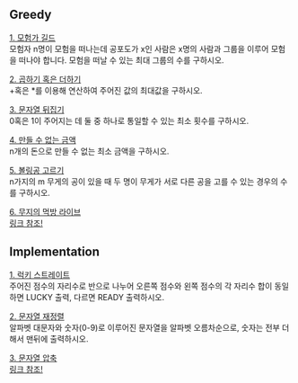 ## Greedy
[1. 모험가 길드](./adventure.py)<br>
모험자 n명이 모험을 떠나는데 공포도가 x인 사람은 x명의 사람과 그룹을 이루어 모험을 떠나야 합니다. 모험을 떠날 수 있는 최대 그룹의 수를 구하시오.<br>

[2. 곱하기 혹은 더하기](./mul_sum.py)<br>
+혹은 \*를 이용해 연산하여 주어진 값의 최대값을 구하시오.<br>

[3. 문자열 뒤집기](./reverse_str.py)<br>
0혹은 1이 주어지는 데 둘 중 하나로 통일할 수 있는 최소 횟수를 구하시오.<br>

[4. 만들 수 없는 금액](./cant_make.py)<br>
n개의 돈으로 만들 수 없는 최소 금액을 구하시오.<br>

[5. 볼링공 고르기](./pick_ball.py)<br>
n가지의 m 무게의 공이 있을 때 두 명이 무게가 서로 다른 공을 고를 수 있는 경우의 수를 구하시오.<br>

[6. 무지의 먹방 라이브](./mukbang.py)<br>
[링크 참조!](https://programmers.co.kr/learn/courses/30/lessons/42891)


## Implementation
[1. 럭키 스트레이트](./lucky.py)<br>
주어진 점수의 자리수로 반으로 나누어 오른쪽 점수와 왼쪽 점수의 각 자리수 합이 동일하면 LUCKY 출력, 다르면 READY 출력하시오.<br>

[2. 문자열 재정렬](.sorted_str.py)<br>
알파벳 대문자와 숫자(0-9)로 이루어진 문자열을 알파벳 오름차순으로, 숫자는 전부 더해서 맨뒤에 출력하시오.<br>

[3. 문자열 압축](/short_str.py)<br>
[링크 참조!](https://programmers.co.kr/learn/courses/30/lessons/60057)<br>
